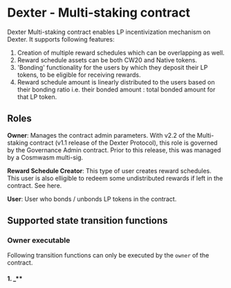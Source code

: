 # Dexter - Multi-staking contract

Dexter Multi-staking contract enables LP incentivization mechanism on Dexter. It supports following features:

1. Creation of multiple reward schedules which can be overlapping as well. 
2. Reward schedule assets can be both CW20 and Native tokens.
3. 'Bonding' functionality for the users by which they deposit their LP tokens, to be eligible for receiving rewards.
4. Reward schedule amount is linearly distributed to the users based on their bonding ratio i.e. their bonded amount : total bonded amount for that LP token.

## Roles

**Owner**:  Manages the contract admin parameters. With v2.2 of the Multi-staking contract (v1.1 release of the Dexter Protocol), this role is governed by the Governance Admin contract. Prior to this release, this was managed by a Cosmwasm multi-sig.

**Reward Schedule Creator**: This type of user creates reward schedules. This user is also elligible to redeem some undistributed rewards if left in the contract. See here.

**User**: User who bonds / unbonds LP tokens in the contract.

## Supported state transition functions

### Owner executable

Following transition functions can only be executed by the `owner` of the contract. 

#### 1. _**




